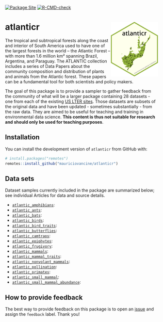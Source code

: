 
<!-- badges: start -->

[![Package
Site](https://github.com/lter/lterdatasampler/workflows/pkgdown/badge.svg)](https://github.com/lter/lterdatasampler/actions)
[![R-CMD-check](https://github.com/lter/lterdatasampler/workflows/R-CMD-check/badge.svg)](https://github.com/lter/lterdatasampler/actions)

<!-- badges: end -->

# atlanticr <a href='https://lter.github.io/lterdatasampler/'><img src="man/figures/logo.png" id="home_logo" align="right" height="180"/></a>

The tropical and subtropical forests along the coast and interior of
South America used to have one of the largest forests in the world – the
Atlantic Forest – with more than 1.6 million km² spanning Brazil,
Argentina, and Paraguay. The ATLANTIC collection includes a series of
Data Papers about the community composition and distribution of plants
and animals from the Atlantic forest. These papers can be a fundamental
tool for both scientists and policy makers.

The goal of this package is to provide a sampler to gather feedback from
the community of what will be a larger package containing 28 datasets -
one from each of the existing [US LTER
sites](https://lternet.edu/site/). Those datasets are subsets of the
original data and have been updated - sometimes substantially - from the
raw data. They are aimed to be useful for teaching and training in
environmental data science. **This content is thus not suitable for
research and should only be used for teaching purposes**.

## Installation

You can install the development version of `atlanticr` from GitHub with:

``` r
# install.packages("remotes")
remotes::install_github("mauriciovancine/atlanticr")
```

## Data sets

Dataset samples currently included in the package are summarized below;
see individual Articles for data and source details.

- [`atlantic_amphibians`](https://mauriciovancine.github.io/atlanticr/reference/atlantic_amphibians.html):
- [`atlantic_ants`](https://mauriciovancine.github.io/atlanticr/reference/and_vertebrates.html):
- [`atlantic_bats`](https://mauriciovancine.github.io/atlanticr/reference/and_vertebrates.html):
- [`atlantic_birds`](https://mauriciovancine.github.io/atlanticr/reference/and_vertebrates.html):
- [`atlantic_bird_traits`](https://mauriciovancine.github.io/atlanticr/reference/and_vertebrates.html):
- [`atlantic_butterflies`](https://mauriciovancine.github.io/atlanticr/reference/and_vertebrates.html):
- [`atlantic_camtraps`](https://mauriciovancine.github.io/atlanticr/reference/and_vertebrates.html):
- [`atlantic_epiphytes`](https://mauriciovancine.github.io/atlanticr/reference/and_vertebrates.html):
- [`atlantic_frugivory`](https://mauriciovancine.github.io/atlanticr/reference/and_vertebrates.html):
- [`atlantic_mammals`](https://mauriciovancine.github.io/atlanticr/reference/and_vertebrates.html):
- [`atlantic_mammal_traits`](https://mauriciovancine.github.io/atlanticr/reference/and_vertebrates.html):
- [`atlantic_nonvolant_mammals`](https://mauriciovancine.github.io/atlanticr/reference/and_vertebrates.html):
- [`atlantic_pollination`](https://mauriciovancine.github.io/atlanticr/reference/and_vertebrates.html):
- [`atlantic_primates`](https://mauriciovancine.github.io/atlanticr/reference/atlantic_primates.html):
- [`atlantic_small_mammal`](https://mauriciovancine.github.io/atlanticr/reference/atlantic_small_mammal.html):
- [`atlantic_small_mammal_abundance`](https://mauriciovancine.github.io/atlanticr/reference/atlantic_small_mammal_abundance.html):

## How to provide feedback

The best way to provide feedback on this package is to open an
[issue](https://github.com/mauriciovancine/atlanticr/issues) and assign
the `feedback` label. Thank you!
